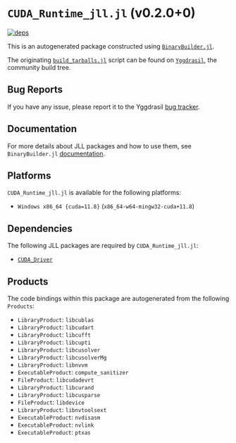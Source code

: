 # `CUDA_Runtime_jll.jl` (v0.2.0+0)

[![deps](https://juliahub.com/docs/CUDA_Runtime_jll/deps.svg)](https://juliahub.com/ui/Packages/CUDA_Runtime_jll/Hs50y?page=2)

This is an autogenerated package constructed using [`BinaryBuilder.jl`](https://github.com/JuliaPackaging/BinaryBuilder.jl).

The originating [`build_tarballs.jl`](https://github.com/JuliaPackaging/Yggdrasil/blob/65965a4631866816e6062dfdb592d580b895b56f/C/CUDA/CUDA_Runtime/build_tarballs.jl) script can be found on [`Yggdrasil`](https://github.com/JuliaPackaging/Yggdrasil/), the community build tree.

## Bug Reports

If you have any issue, please report it to the Yggdrasil [bug tracker](https://github.com/JuliaPackaging/Yggdrasil/issues).

## Documentation

For more details about JLL packages and how to use them, see `BinaryBuilder.jl` [documentation](https://docs.binarybuilder.org/stable/jll/).

## Platforms

`CUDA_Runtime_jll.jl` is available for the following platforms:

* `Windows x86_64 {cuda=11.8}` (`x86_64-w64-mingw32-cuda+11.8`)

## Dependencies

The following JLL packages are required by `CUDA_Runtime_jll.jl`:

* [`CUDA_Driver`](https://github.com/JuliaBinaryWrappers/CUDA_Driver.jl)

## Products

The code bindings within this package are autogenerated from the following `Products`:

* `LibraryProduct`: `libcublas`
* `LibraryProduct`: `libcudart`
* `LibraryProduct`: `libcufft`
* `LibraryProduct`: `libcupti`
* `LibraryProduct`: `libcusolver`
* `LibraryProduct`: `libcusolverMg`
* `LibraryProduct`: `libnvvm`
* `ExecutableProduct`: `compute_sanitizer`
* `FileProduct`: `libcudadevrt`
* `LibraryProduct`: `libcurand`
* `LibraryProduct`: `libcusparse`
* `FileProduct`: `libdevice`
* `LibraryProduct`: `libnvtoolsext`
* `ExecutableProduct`: `nvdisasm`
* `ExecutableProduct`: `nvlink`
* `ExecutableProduct`: `ptxas`

